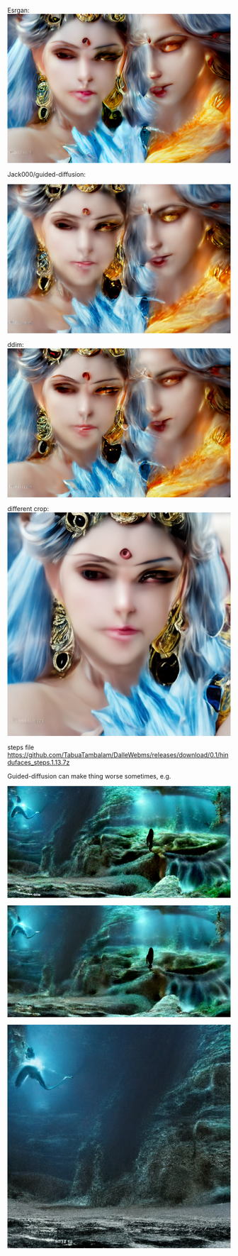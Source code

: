 Esrgan:
![esrgan](https://github.com/TabuaTambalam/DalleWebms/blob/main/docs/still/hindu_esrg.png?raw=true)

Jack000/guided-diffusion:

![GD1](https://github.com/TabuaTambalam/DalleWebms/blob/main/docs/still/hindu_GD1862_0.png?raw=true)

ddim:
![GD1](https://github.com/TabuaTambalam/DalleWebms/blob/main/docs/still/hindu_GD1862_0ddim.png?raw=true)

different crop:
![GD2](https://github.com/TabuaTambalam/DalleWebms/blob/main/docs/still/hindu_GD1596_0.png?raw=true)

steps file
https://github.com/TabuaTambalam/DalleWebms/releases/download/0.1/hindufaces_steps.1.13.7z

Guided-diffusion can make thing worse sometimes, e.g.

![seaorig](https://github.com/TabuaTambalam/DalleWebms/blob/main/docs/still/sea.png?raw=true)

![sea2000step](https://github.com/TabuaTambalam/DalleWebms/blob/main/docs/still/sea_1999_0.png?raw=true)

![sea2000step](https://github.com/TabuaTambalam/DalleWebms/blob/main/docs/still/sea_1999_0s.png?raw=true)

